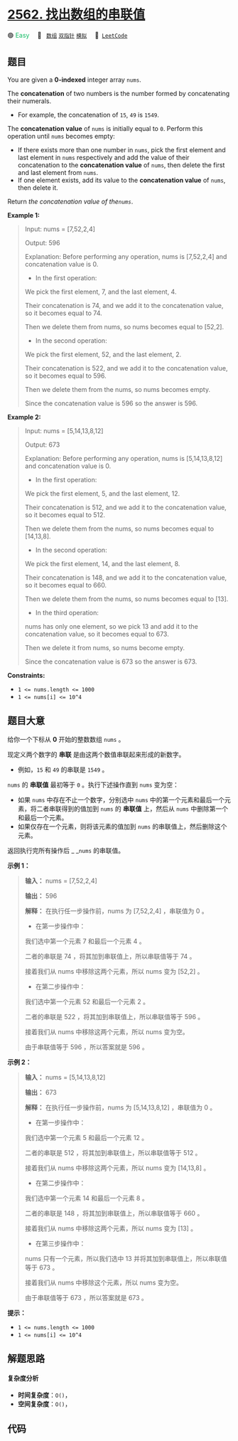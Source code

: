 # [2562. 找出数组的串联值](https://leetcode.com/problems/find-the-array-concatenation-value)

🟢 <font color=#15bd66>Easy</font>&emsp; 🔖&ensp; [`数组`](/tag/array.md) [`双指针`](/tag/two-pointers.md) [`模拟`](/tag/simulation.md)&emsp; 🔗&ensp;[`LeetCode`](https://leetcode.com/problems/find-the-array-concatenation-value)

## 题目

You are given a **0-indexed** integer array `nums`.

The **concatenation** of two numbers is the number formed by concatenating
their numerals.

  * For example, the concatenation of `15`, `49` is `1549`.

The **concatenation value** of `nums` is initially equal to `0`. Perform this
operation until `nums` becomes empty:

  * If there exists more than one number in `nums`, pick the first element and last element in `nums` respectively and add the value of their concatenation to the **concatenation value** of `nums`, then delete the first and last element from `nums`.
  * If one element exists, add its value to the **concatenation value** of `nums`, then delete it.

Return _the concatenation value of the`nums`_.



**Example 1:**

> Input: nums = [7,52,2,4]
> 
> Output: 596
> 
> Explanation: Before performing any operation, nums is [7,52,2,4] and concatenation value is 0.
 > - In the first operation:
> 
> We pick the first element, 7, and the last element, 4.
> 
> Their concatenation is 74, and we add it to the concatenation value, so it becomes equal to 74.
> 
> Then we delete them from nums, so nums becomes equal to [52,2].
 > - In the second operation:
> 
> We pick the first element, 52, and the last element, 2.
> 
> Their concatenation is 522, and we add it to the concatenation value, so it becomes equal to 596.
> 
> Then we delete them from the nums, so nums becomes empty.
> 
> Since the concatenation value is 596 so the answer is 596.

**Example 2:**

> Input: nums = [5,14,13,8,12]
> 
> Output: 673
> 
> Explanation: Before performing any operation, nums is [5,14,13,8,12] and concatenation value is 0.
 > - In the first operation:
> 
> We pick the first element, 5, and the last element, 12.
> 
> Their concatenation is 512, and we add it to the concatenation value, so it becomes equal to 512.
> 
> Then we delete them from the nums, so nums becomes equal to [14,13,8].
 > - In the second operation:
> 
> We pick the first element, 14, and the last element, 8.
> 
> Their concatenation is 148, and we add it to the concatenation value, so it becomes equal to 660.
> 
> Then we delete them from the nums, so nums becomes equal to [13].
 > - In the third operation:
> 
> nums has only one element, so we pick 13 and add it to the concatenation value, so it becomes equal to 673.
> 
> Then we delete it from nums, so nums become empty.
> 
> Since the concatenation value is 673 so the answer is 673.

**Constraints:**

  * `1 <= nums.length <= 1000`
  * `1 <= nums[i] <= 10^4`




## 题目大意

给你一个下标从 **0** 开始的整数数组 `nums` 。

现定义两个数字的 **串联**  是由这两个数值串联起来形成的新数字。

  * 例如，`15` 和 `49` 的串联是 `1549` 。

`nums` 的 **串联值**  最初等于 `0` 。执行下述操作直到 `nums` 变为空：

  * 如果 `nums` 中存在不止一个数字，分别选中 `nums` 中的第一个元素和最后一个元素，将二者串联得到的值加到 `nums` 的 **串联值** 上，然后从 `nums` 中删除第一个和最后一个元素。
  * 如果仅存在一个元素，则将该元素的值加到 `nums` 的串联值上，然后删除这个元素。

返回执行完所有操作后 _ _`nums` 的串联值。



**示例 1：**

> 
> 
> 
> 
> 
> **输入：** nums = [7,52,2,4]
> 
> **输出：** 596
> 
> **解释：** 在执行任一步操作前，nums 为 [7,52,2,4] ，串联值为 0 。
 > - 在第一步操作中：
> 
> 我们选中第一个元素 7 和最后一个元素 4 。
> 
> 二者的串联是 74 ，将其加到串联值上，所以串联值等于 74 。
> 
> 接着我们从 nums 中移除这两个元素，所以 nums 变为 [52,2] 。
 > - 在第二步操作中： 
> 
> 我们选中第一个元素 52 和最后一个元素 2 。 
> 
> 二者的串联是 522 ，将其加到串联值上，所以串联值等于 596 。
> 
> 接着我们从 nums 中移除这两个元素，所以 nums 变为空。
> 
> 由于串联值等于 596 ，所以答案就是 596 。
> 
> 

**示例 2：**

> 
> 
> 
> 
> 
> **输入：** nums = [5,14,13,8,12]
> 
> **输出：** 673
> 
> **解释：** 在执行任一步操作前，nums 为 [5,14,13,8,12] ，串联值为 0 。 
> - 在第一步操作中： 
> 
> 我们选中第一个元素 5 和最后一个元素 12 。 
> 
> 二者的串联是 512 ，将其加到串联值上，所以串联值等于 512 。 
> 
> 接着我们从 nums 中移除这两个元素，所以 nums 变为 [14,13,8] 。
> - 在第二步操作中：
> 
> 我们选中第一个元素 14 和最后一个元素 8 。
> 
> 二者的串联是 148 ，将其加到串联值上，所以串联值等于 660 。
> 
> 接着我们从 nums 中移除这两个元素，所以 nums 变为 [13] 。 
> - 在第三步操作中：
> 
> nums 只有一个元素，所以我们选中 13 并将其加到串联值上，所以串联值等于 673 。
> 
> 接着我们从 nums 中移除这个元素，所以 nums 变为空。 
> 
> 由于串联值等于 673 ，所以答案就是 673 。
> 
> 



**提示：**

  * `1 <= nums.length <= 1000`
  * `1 <= nums[i] <= 10^4`


## 解题思路

#### 复杂度分析

- **时间复杂度**：`O()`，
- **空间复杂度**：`O()`，

## 代码

```javascript

```